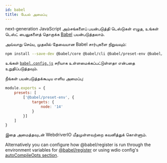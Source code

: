 ```yaml
---
id: babel
title: பேபல் அமைப்பு
---
```


next-generation JavaScript அம்சங்களைப் பயன்படுத்தி டெஸ்டுகள் எழுத, உங்கள் டெஸ்ட் பைலுகளைத் தொகுக்க [Babel](https://babeljs.io) பயன்படுத்தலாம்.

அவ்வாறு செய்ய, முதலில் தேவையான Babel சார்புகளை நிறுவவும்:

```bash npm2yarn
npm install --save-dev @babel/core @babel/cli @babel/preset-env @babel/register
```

உங்கள் [`babel.config.js`](https://babeljs.io/docs/en/config-files) சரியாக உள்ளமைக்கப்பட்டுள்ளதா என்பதை உறுதிப்படுத்தவும்.

நீங்கள் பயன்படுத்தக்கூடிய எளிய அமைப்பு:

```js title="babel.config.js"
module.exports = {
    presets: [
        ['@babel/preset-env', {
            targets: {
                node: '14'
            }
        }]
    ]
}
```

இதை அமைத்தவுடன் WebdriverIO மீதமுள்ளவற்றை கவனித்துக் கொள்ளும்.

Alternatively you can configure how @babel/register is run through the environment variables for [@babel/register](https://babeljs.io/docs/babel-register#environment-variables) or using wdio config's [autoCompileOpts section](configurationfile#autoCompileOpts).
